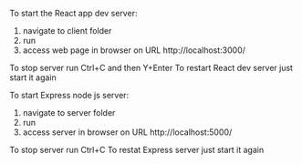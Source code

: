 To start the React app dev server:
1) navigate to client folder
2) run <npm start>
3) access web page in browser on URL http://localhost:3000/

To stop server run Ctrl+C and then Y+Enter
To restart React dev server just start it again

To start Express node js server:
1) navigate to server folder
2) run <node index.js>
3) access server in browser on URL http://localhost:5000/

To stop server run Ctrl+C
To restat Express server just start it again
